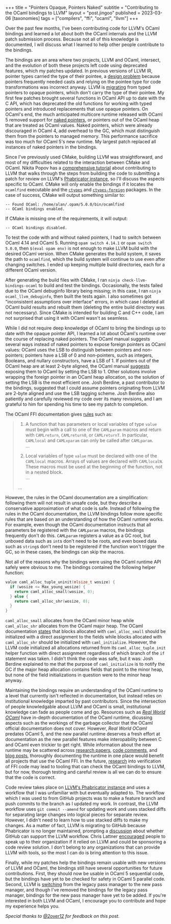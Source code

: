 +++
title = "Pointers Opaque, Pointers Naked"
subtitle = "Contributing to the OCaml bindings to LLVM"
layout = "post.jingoo"
published = 2023-03-06
[taxonomies]
tags = ["compilers", "ffi", "ocaml", "llvm"]
+++

Over the past few months, I've been contributing code for LLVM's OCaml bindings
and learned a lot about both the OCaml internals and the LLVM patch submission
process. Because not all of this knowledge is documented, I will discuss what I
learned to help other people contribute to the bindings.

The bindings are an area where two projects, LLVM and OCaml, intersect, and
the evolution of both these projects left code using deprecated features, which
my patches updated. In previous versions of LLVM IR, pointer types carried the
type of their pointee, a [design problem](
https://www.npopov.com/2021/06/02/Design-issues-in-LLVM-IR.html#pointer-element-types)
because pointers frequently needed casts and relying on the pointee type for
code transformations was incorrect anyway. LLVM is [migrating](
https://www.npopov.com/2022/12/20/This-year-in-LLVM-2022.html#opaque-pointers)
from typed pointers to opaque pointers, which don't carry the type of their
pointee. My first few patches brought several functions in OCaml API up to date
with the C API, which has deprecated the old functions for working with typed
pointers and introduced replacements that use opaque pointers. On OCaml's end,
the much anticipated multicore runtime released with OCaml 5 removed support
for [naked pointers](https://discuss.ocaml.org/t/ann-a-dynamic-checker-for-detecting-naked-pointers/5805), or pointers out of the OCaml heap that are treated
as OCaml values. Naked pointers, which were already discouraged in OCaml 4, add
overhead to the GC, which must distinguish them from the pointers to managed
memory. This performance sacrifice was too much for OCaml 5's new runtime. My
largest patch replaced all instances of naked pointers in the bindings.

Since I've previously used CMake, building LLVM was straightforward, and most
of my difficulties related to the interaction between CMake and OCaml. Nikita
Popov has a [comprehensive tutorial](
https://developers.redhat.com/articles/2022/12/20/how-contribute-llvm) about
contributing to LLVM that walks through the steps from building the code to
submitting a patch for review on LLVM's [Phabricator instance](
https://reviews.llvm.org), so I'll discuss the aspects specific to OCaml.
CMake will only enable the bindings if it locates the `ocamlfind` executable
and the [`ctypes`](https://opam.ocaml.org/packages/ctypes/) and
[`ctypes-foreign`](https://opam.ocaml.org/packages/ctypes-foreign/) packages.
In the case of success, CMake will output something similar to:

```
-- Found OCaml: /home/alan/.opam/5.0.0/bin/ocamlfind  
-- OCaml bindings enabled.
```

If CMake is missing one of the requirements, it will output:

```
-- OCaml bindings disabled.
```

To test the code with and without naked pointers, I had to switch between OCaml
4.14 and OCaml 5. Running `opam switch 4.14.1` or `opam switch 5.0.0`, then
`$(eval opam env)` is not enough to make LLVM build with the desired OCaml
version. When CMake generates the build system, it saves the path to
`ocamlfind`, which the build system will continue to use even after changing
switches. I ended up keeping multiple build directories, each for a different
OCaml version.

After generating the build files with CMake, I ran
`ninja check-llvm-bindings-ocaml` to build and test the bindings. Occasionally,
the tests failed due to the OCaml debuginfo library being missing; in this
case, I ran `ninja ocaml_llvm_debuginfo`, then built the tests again. I also
sometimes got "inconsistent assumptions over interface" errors, in which case
I deleted all OCaml build results and rebuilt them (deleting the entire build
directory was not necessary). Since CMake is intended for building C and
C++ code, I am not surprised that using it with OCaml wasn't as seamless.

While I did not require deep knowledge of OCaml to bring the bindings up to
date with the opaque pointer API, I learned a lot about OCaml's runtime over
the course of replacing naked pointers. The OCaml manual suggests several ways
instead of naked pointers to expose foreign pointers as OCaml values: OCaml
uses the LSB to distinguish between pointers and non-pointers; pointers have a
LSB of 0 and non-pointers, such as integers, Booleans, and nullary
constructors, have a LSB of 1. If pointers out of the OCaml heap are at least
2-byte aligned, the OCaml manual [suggests](
https://v2.ocaml.org/manual/intfc.html#ss:c-outside-head) exposing them to
OCaml by setting the LSB to 1. Other solutions involve wrapping the foreign
pointer in an OCaml heap allocation, so the solution of setting the LSB is the
most efficient one. Josh Berdine, a past contributor to the bindings, suggested
that I could assume pointers originating from LLVM are 2-byte aligned and use
the LSB tagging scheme. Josh Berdine also patiently and carefully reviewed my
code over its many revisions, and I am grateful to him for spending his time to
see my patch to completion.

The OCaml FFI documentation gives [rules](
https://v2.ocaml.org/manual/intfc.html#s%3Ac-gc-harmony) such as:

> 1. A function that has parameters or local variables of type `value` must
> begin with a call to one of the `CAMLparam` macros and return with
> `CAMLreturn`, `CAMLreturn0`, or `CAMLreturnT`. In particular, `CAMLlocal` and
> `CAMLxparam` can only be called after `CAMLparam`.<br/>...
>
> 2. Local variables of type `value` must be declared with one of the
> `CAMLlocal` macros. Arrays of values are declared with `CAMLlocalN`. These
> macros must be used at the beginning of the function, not in a nested block.
> <br/>...
>
> ...

However, the rules in the OCaml documentation are a simplification: following
them will not result in unsafe code, but they describe a conservative
approximation of what code is safe. Instead of following the rules in the OCaml
documentation, the LLVM bindings follow more specific rules that are based on
an understanding of how the OCaml runtime works. For example, even though the
OCaml documentation instructs that all parameters be registered with the
`CAMLparam` macros, the bindings frequently don't do this. `CAMLparam`
registers a value as a GC root, but unboxed data such as `int`s don't need to
be roots, and even boxed data such as `string`s don't need to be registered if
the function won't trigger the GC, so in these cases, the bindings can skip the
macros.

Not all of the reasons why the bindings were using the OCaml runtime API safely
were obvious to me. The bindings contained the following helper function:

```cpp
value caml_alloc_tuple_uninit(mlsize_t wosize) {
  if (wosize <= Max_young_wosize) {
    return caml_alloc_small(wosize, 0);
  } else {
    return caml_alloc_shr(wosize, 0);
  }
}
```

`caml_alloc_small` allocates from the OCaml minor heap while `caml_alloc_shr`
allocates from the OCaml major heap. The OCaml documentation [states](
https://v2.ocaml.org/manual/intfc.html#sss:c-low-level-alloc) that
blocks allocated with `caml_alloc_small` should be initialized with a direct
assignment to the fields while blocks allocated with `caml_alloc_shr` should be
initialized with `caml_initialize`. However, the LLVM code initialized all
allocations returned from its `caml_alloc_tuple_init` helper function with
direct assignment regardless of which branch of the `if` statement was taken. I
didn't think the code was safe, but it was: Josh Berdine explained to me that
the purpose of `caml_initialize` is to notify the GC if the major heap
allocation contains fields that point to the minor heap, but none of the
field initializations in question were to the minor heap anyway.

Maintaining the bindings require an understanding of the OCaml runtime to
a level that currently isn't reflected in documentation, but instead relies
on institutional knowledge imparted by past contributors. Since the
intersection of people knowledgable about LLVM and OCaml is small,
institutional knowledge can fade as people come and go. Resources such as
[*Real World OCaml*](https://dev.realworldocaml.org/toc.html#scrollNav-3) have
in-depth documentation of the OCaml runtime, dicussing aspects such as the
workings of the garbage collector that the OCaml official documentation does
not cover. However, *Real World OCaml* predates OCaml 5, and the new parallel
runtime deserves a fresh effort at documentation as the new parallel features
make interopability between C and OCaml even trickier to get right. While
information about the new runtime may be scattered across [research papers](
https://dl.acm.org/doi/10.1145/3453483.3454039), [code comments](
https://github.com/ocaml/ocaml/blob/c08807a3b575f870a23ddfdcf3bf45dc95f75cc5/runtime/caml/fiber.h#L141),
and [blog posts](
https://kcsrk.info/multicore/gc/2017/07/06/multicore-ocaml-gc/), thoroughly
documenting the runtime in one place would benefit all projects that use the
OCaml FFI. In the future, [research](
https://www.ccs.neu.edu/home/amal/papers/seminterop.pdf) into verification of
FFI code may lead to tooling that can check the OCaml bindings to LLVM, but for
now, thorough testing and careful review is all we can do to ensure that the
code is correct.

Code review takes place on [LLVM's Phabricator instance](
https://reviews.llvm.org/) and uses a workflow that I was unfamiliar with but
eventually adapted to. The workflow which I was used to from GitHub projects
was to make a feature branch and push commits to the branch as I updated my
work. In contrast, the LLVM workflow uses `git commit --amend` for updating
work and uses stacked diffs for separating large changes into logical pieces
for separate review. However, I didn't need to learn how to use stacked diffs
to make my changes. As a matter of fact, LLVM is migrating to GitHub because
Phabricator is no longer maintained, prompting a [discussion](
https://discourse.llvm.org/t/code-review-process-update/63964) about whether
GitHub can support the LLVM workflow. Chris Lattner [encouraged](
https://discourse.llvm.org/t/code-review-process-update/63964/10) people to
speak up to their organization if it relied on LLVM and could be sponsoring a
code review solution. I don't belong to any organizations that can provide
LLVM with tools, so the most I can do is bring attention to this issue.

Finally, while my patches help the bindings remain usable with new versions of
LLVM and OCaml, the bindings still have several opportunities for future
contributions. First, they should now be usable in OCaml 5 sequential code, but
the bindings have yet to be checked for safety in OCaml 5 parallel code.
Second, LLVM is [switching](
https://blog.llvm.org/posts/2021-03-26-the-new-pass-manager/) from the legacy
pass manager to the new pass manager, and though I've removed the bindings for
the legacy pass manager, bindings for the new pass manager have yet to
be added. If you're interested in both LLVM and OCaml, I encourage you to
contribute and hope my experience helps you.

*Special thanks to [@2over12](https://github.com/2over12) for feedback on this
post.*
